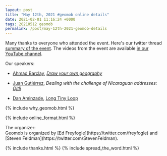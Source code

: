 ```yaml
--- 
layout: post
title: "May 12th, 2021 #geomob online details"
date: 2021-02-01 11:16:24 +0000
tags: 20210512 geomob
permalink: /post/may-12th-2021-geomob-details
---
```


Many thanks to everyone who attended the event. 
Here's our twitter thread [summary of the event](https://twitter.com/geomob/status/1392531643596951554).
The videos from the event are available  <a href="https://www.youtube.com/playlist?list=PL0O40c1c5Xt3vWBOVmvdFC_CUn0DrIPDX">in our YouTube channel</a>. 

<div class="heading">Our speakers:</div>

* [Ahmad Barclay](https://twitter.com/bothness), _[Draw your own geography](https://bothness.github.io/geo-draw/)_

* [Juan Gutiérrez](https://www.linkedin.com/in/juangutierrezbarquero/), _Dealing with the challenge of Nicaraguan addresses: [Ojtli](https://ojtli.app/)_

* [Dan Aminzade](https://en.wikipedia.org/wiki/Dan_Maynes-Aminzade), [Long Tiny Loop](https://longtinyloop.com/)


{% include why_geomob.html %}

{% include online_format.html %}
<div class="heading">The organizer:</div>
Geomob is organized by [Ed Freyfogle](https://twitter.com/freyfogle) and
[Steven Feldman](https://twitter.com/StevenFeldman).

{% include thanks.html %}
{% include spread_the_word.html %}
